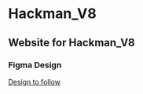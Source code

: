# Hackman_V8

## Website for Hackman_V8

### Figma Design

[Design to follow](https://www.figma.com/design/KHvjunm2NSqsL8dJQ7i6iC/Untitled?node-id=0-1&t=S0sbDfrS7BN5FR8D-1)
